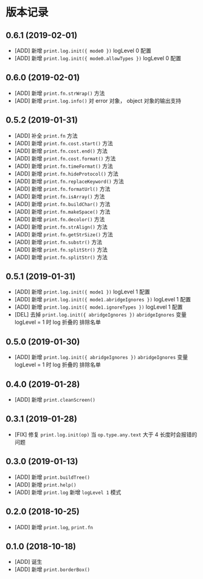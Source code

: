 # 版本记录
## 0.6.1 (2019-02-01)
* [ADD] 新增 `print.log.init({ mode0 })` logLevel 0 配置
* [ADD] 新增 `print.log.init({ mode0.allowTypes })` logLevel 0 配置

## 0.6.0 (2019-02-01)
* [ADD] 新增 `print.fn.strWrap()` 方法
* [ADD] 新增 `print.log.info()` 对 error 对象， object 对象的输出支持

## 0.5.2 (2019-01-31)
* [ADD] 补全 `print.fn` 方法
* [ADD] 新增 `print.fn.cost.start()` 方法
* [ADD] 新增 `print.fn.cost.end()` 方法
* [ADD] 新增 `print.fn.cost.format()` 方法
* [ADD] 新增 `print.fn.timeFormat()` 方法
* [ADD] 新增 `print.fn.hideProtocol()` 方法
* [ADD] 新增 `print.fn.replaceKeyword()` 方法
* [ADD] 新增 `print.fn.formatUrl()` 方法
* [ADD] 新增 `print.fn.isArray()` 方法
* [ADD] 新增 `print.fn.buildChar()` 方法
* [ADD] 新增 `print.fn.makeSpace()` 方法
* [ADD] 新增 `print.fn.decolor()` 方法
* [ADD] 新增 `print.fn.strAlign()` 方法
* [ADD] 新增 `print.fn.getStrSize()` 方法
* [ADD] 新增 `print.fn.substr()` 方法
* [ADD] 新增 `print.fn.splitStr()` 方法
* [ADD] 新增 `print.fn.splitStr()` 方法

## 0.5.1 (2019-01-31)
* [ADD] 新增 `print.log.init({ mode1 })` logLevel 1 配置
* [ADD] 新增 `print.log.init({ mode1.abridgeIgnores })` logLevel 1 配置
* [ADD] 新增 `print.log.init({ mode1.ignoreTypes })` logLevel 1 配置
* [DEL] 去掉 `print.log.init({ abridgeIgnores })` `abridgeIgnores` 变量 logLevel = 1 时 log 折叠的 排除名单

## 0.5.0 (2019-01-30)
* [ADD] 新增 `print.log.init({ abridgeIgnores })` `abridgeIgnores` 变量 logLevel = 1 时 log 折叠的 排除名单

## 0.4.0 (2019-01-28)
* [ADD] 新增 `print.cleanScreen()`

## 0.3.1 (2019-01-28)
* [FIX] 修复 `print.log.init(op)` 当 `op.type.any.text` 大于 4 长度时会报错的问题

## 0.3.0 (2019-01-13)
* [ADD] 新增 `print.buildTree()`
* [ADD] 新增 `print.help()`
* [ADD] 新增 `print.log` 新增 `logLevel 1` 模式

## 0.2.0 (2018-10-25)
* [ADD] 新增 `print.log`, `print.fn`

## 0.1.0 (2018-10-18)
* [ADD] 诞生
* [ADD] 新增 `print.borderBox()`

